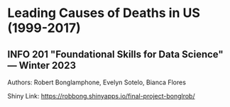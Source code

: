 # Leading Causes of Deaths in US (1999-2017)
## INFO 201 "Foundational Skills for Data Science" — Winter 2023

Authors: Robert Bonglamphone, Evelyn Sotelo, Bianca Flores

Shiny Link: https://robbong.shinyapps.io/final-project-bonglrob/